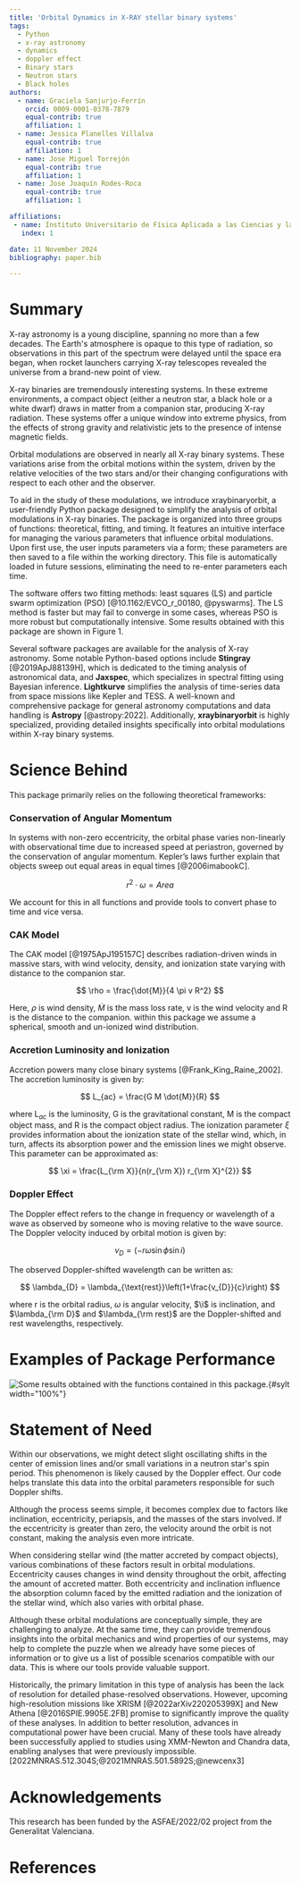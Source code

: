 ```yaml
---
title: 'Orbital Dynamics in X-RAY stellar binary systems'
tags:
  - Python
  - x-ray astronomy
  - dynamics
  - doppler effect
  - Binary stars
  - Neutron stars
  - Black holes
authors:
  - name: Graciela Sanjurjo-Ferrín
    orcid: 0009-0001-0378-7879
    equal-contrib: true
    affiliation: 1
  - name: Jessica Planelles Villalva 
    equal-contrib: true 
    affiliation: 1
  - name: Jose Miguel Torrejón
    equal-contrib: true
    affiliation: 1
  - name: Jose Joaquín Rodes-Roca
    equal-contrib: true
    affiliation: 1

affiliations:
 - name: Instituto Universitario de Física Aplicada a las Ciencias y las Tecnologías, Universidad de Alicante, 03690 Alicante, Spain
   index: 1

date: 11 November 2024
bibliography: paper.bib

---
```



# Summary

X-ray astronomy is a young discipline, spanning no more than a few decades. The Earth's atmosphere is opaque to this type of radiation, so observations in this part of the spectrum were delayed until the space era began, when rocket launchers carrying X-ray telescopes revealed the universe from a brand-new point of view.

X-ray binaries are tremendously interesting systems. In these extreme environments, a compact object (either a neutron star, a black hole or a white dwarf) draws in matter from a companion star, producing X-ray radiation. These systems offer a unique window into extreme physics, from the effects of strong gravity and relativistic jets to the presence of intense magnetic fields.

Orbital modulations are observed in nearly all X-ray binary systems. These variations arise from the orbital motions within the system, driven by the relative velocities of the two stars and/or their changing configurations with respect to each other and the observer.

To aid in the study of these modulations, we introduce xraybinaryorbit, a user-friendly Python package designed to simplify the analysis of orbital modulations in X-ray binaries. The package is organized into three groups of functions: theoretical, fitting, and timing. It features an intuitive interface for managing the various parameters that influence orbital modulations. Upon first use, the user inputs parameters via a form; these parameters are then saved to a file within the working directory. This file is automatically loaded in future sessions, eliminating the need to re-enter parameters each time.

The software offers two fitting methods: least squares (LS) and particle swarm optimization (PSO) [@10.1162/EVCO_r_00180, @pyswarms]. The LS method is faster but may fail to converge in some cases, whereas PSO is more robust but computationally intensive. Some results obtained with this package are shown in Figure 1.

Several software packages are available for the analysis of X-ray astronomy. Some notable Python-based options include **Stingray** [@2019ApJ88139H], which is dedicated to the timing analysis of astronomical data, and **Jaxspec**, which specializes in spectral fitting using Bayesian inference. **Lightkurve** simplifies the analysis of time-series data from space missions like Kepler and TESS. A well-known and comprehensive package for general astronomy computations and data handling is **Astropy** [@astropy:2022]. Additionally, **xraybinaryorbit** is highly specialized, providing detailed insights specifically into orbital modulations within X-ray binary systems.

# Science Behind

This package primarily relies on the following theoretical frameworks:

### Conservation of Angular Momentum
In systems with non-zero eccentricity, the orbital phase varies non-linearly with observational time due to increased speed at periastron, governed by the conservation of angular momentum. Kepler’s laws further explain that objects sweep out equal areas in equal times [@2006imabookC].

$$ r^2 \cdot \omega = Area $$

We account for this in all functions and provide tools to convert phase to time and vice versa.

### CAK Model
The CAK model [@1975ApJ195157C] describes radiation-driven winds in massive stars, with wind velocity, density, and ionization state varying with distance to the companion star.

$$ \rho = \frac{\dot{M}}{4 \pi v R^2} $$

Here, $\rho$  is wind density, $\dot{M}$ is the mass loss rate, v is the wind velocity and R is the distance to the companion. within this package we assume a spherical, smooth and un-ionized wind distribution.

### Accretion Luminosity and Ionization
Accretion powers many close binary systems [@Frank_King_Raine_2002]. The accretion luminosity is given by:

$$ L_{ac} = \frac{G M \dot{M}}{R} $$

where L$_{ac}$ is the luminosity, G is the gravitational constant, M is the compact object mass, and R is the compact object radius. The ionization parameter $\xi$ provides information about the ionization state of the stellar wind, which, in turn, affects its absorption power and the emission lines we might observe. This parameter can be approximated as:

$$ \xi = \frac{L_{\rm X}}{n(r_{\rm X}) r_{\rm X}^{2}} $$

### Doppler Effect

The Doppler effect refers to the change in frequency or wavelength of a wave as observed by someone who is moving relative to the wave source. The Doppler velocity induced by orbital motion is given by:

$$ v_{D} = (-r\omega \sin\phi \sin i) $$

The observed Doppler-shifted wavelength can be written as:

$$ \lambda_{D} = \lambda_{\text{rest}}\left(1+\frac{v_{D}}{c}\right) $$

where r is the orbital radius, $\omega$ is angular velocity, $\i$ is inclination, and $\lambda_{\rm D}$ and $\lambda_{\rm rest}$ are the Doppler-shifted and rest wavelengths, respectively.

# Examples of Package Performance

![Some results obtained with the functions contained in this package.](joss.jpg){#sylt width="100%"}


# Statement of Need

Within our observations, we might detect slight oscillating shifts in the center of emission lines and/or small variations in a neutron star's spin period. This phenomenon is likely caused by the Doppler effect. Our code helps translate this data into the orbital parameters responsible for such Doppler shifts.

Although the process seems simple, it becomes complex due to factors like inclination, eccentricity, periapsis, and the masses of the stars involved. If the eccentricity is greater than zero, the velocity around the orbit is not constant, making the analysis even more intricate.

When considering stellar wind (the matter accreted by compact objects), various combinations of these factors result in orbital modulations. Eccentricity causes changes in wind density throughout the orbit, affecting the amount of accreted matter. Both eccentricity and inclination influence the absorption column faced by the emitted radiation and the ionization of the stellar wind, which also varies with orbital phase.

Although these orbital modulations are conceptually simple, they are challenging to analyze. At the same time, they can provide tremendous insights into the orbital mechanics and wind properties of our systems, may help to complete the puzzle when we already have some pieces of information or to give us a list of possible scenarios compatible with our data. This is where our tools provide valuable support.

Historically, the primary limitation in this type of analysis has been the lack of resolution for detailed phase-resolved observations. However, upcoming high-resolution missions like XRISM [@2022arXiv220205399X] and New Athena [@2016SPIE.9905E.2FB] promise to significantly improve the quality of these analyses. In addition to better resolution, advances in computational power have been crucial. Many of these tools have already been successfully applied to studies using XMM-Newton and Chandra data, enabling analyses that were previously impossible. [2022MNRAS.512.304S;@2021MNRAS.501.5892S;@newcenx3]


# Acknowledgements

This research has been funded by the ASFAE/2022/02 project from the Generalitat Valenciana. 


# References
